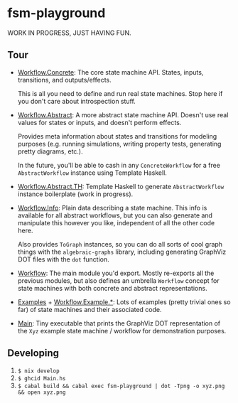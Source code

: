 # fsm-playground

WORK IN PROGRESS, JUST HAVING FUN.

## Tour

- [Workflow.Concrete](./src/Workflow/Concrete.hs): The core state machine API.
  States, inputs, transitions, and outputs/effects.

  This is all you need to define and run real state machines. Stop here if you
  don't care about introspection stuff.

- [Workflow.Abstract](./src/Workflow/Abstract.hs): A more abstract state machine
  API. Doesn't use real values for states or inputs, and doesn't perform
  effects.

  Provides meta information about states and transitions for modeling purposes
  (e.g. running simulations, writing property tests, generating pretty diagrams,
  etc.).

  In the future, you'll be able to cash in any `ConcreteWorkflow` for a free
  `AbstractWorkflow` instance using Template Haskell.

- [Workflow.Abstract.TH](./src/Workflow/Abstract/TH.hs): Template Haskell to
  generate `AbstractWorkflow` instance boilerplate (work in progress).

- [Workflow.Info](./src/Workflow/Info.hs): Plain data describing a state
  machine. This info is available for all abstract workflows, but you can also
  generate and manipulate this however you like, independent of all the other
  code here.

  Also provides `ToGraph` instances, so you can do all sorts of cool graph
  things with the `algebraic-graphs` library, including generating GraphViz DOT
  files with the `dot` function.

- [Workflow](./src/Workflow.hs): The main module you'd export. Mostly re-exports
  all the previous modules, but also defines an umbrella `Workflow` concept for
  state machines with both concrete and abstract representations.

- [Examples](./src/Examples.hs) + [Workflow.Example.*](./src/Workflow/Example/):
  Lots of examples (pretty trivial ones so far) of state machines and their
  associated code.

- [Main](./src/Main.hs): Tiny executable that prints the GraphViz DOT
  representation of the `Xyz` example state machine / workflow for demonstration
  purposes.

## Developing

1. `$ nix develop`
2. `$ ghcid Main.hs`
3. `$ cabal build && cabal exec fsm-playground | dot -Tpng -o xyz.png && open xyz.png`
